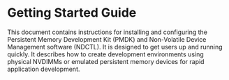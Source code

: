 # Getting Started Guide

This document contains instructions for installing and configuring the Persistent Memory Development Kit \(PMDK\) and Non-Volatile Device Management software \(NDCTL\). It is designed to get users up and running quickly. It describes how to create development environments using physical NVDIMMs or emulated persistent memory devices for rapid application development.

